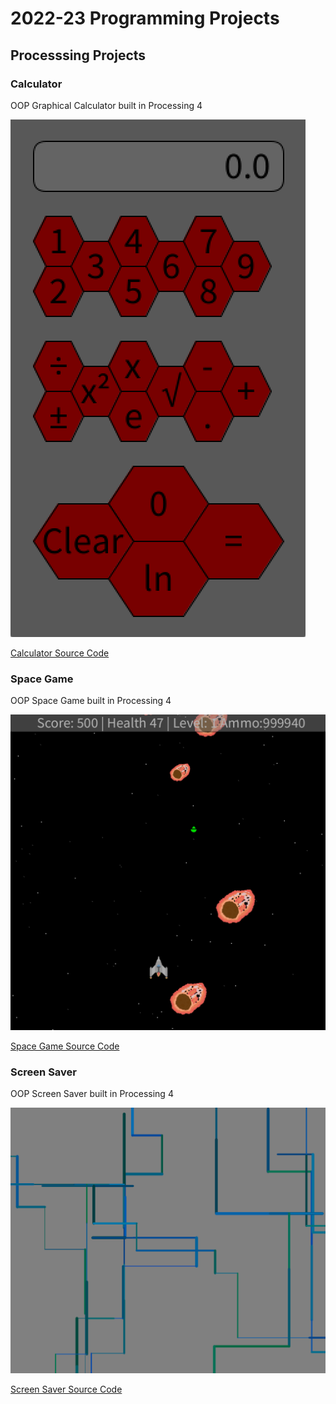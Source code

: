 # 2022-23 Programming Projects

## Processsing Projects

### Calculator

OOP Graphical Calculator built in Processing 4

![Running Calculator](https://github.com/Pierce-1/programmingportfolio/blob/main/images/Calc.png?raw=true)

[Calculator Source Code](https://github.com/Pierce-1/programmingportfolio/tree/main/src/calc)

### Space Game

OOP Space Game built in Processing 4

![Running Space Game](https://github.com/Pierce-1/programmingportfolio/blob/main/images/spacegame.png?raw=true)

[Space Game Source Code](https://github.com/Pierce-1/programmingportfolio/tree/main/src/spacegame)

### Screen Saver
OOP Screen Saver built in Processing 4

![Running Screen Saver](https://github.com/Pierce-1/programmingportfolio/blob/main/images/screensaver.png?raw=true)

[Screen Saver Source Code](https://github.com/Pierce-1/programmingportfolio/tree/main/src/screenSaver)

